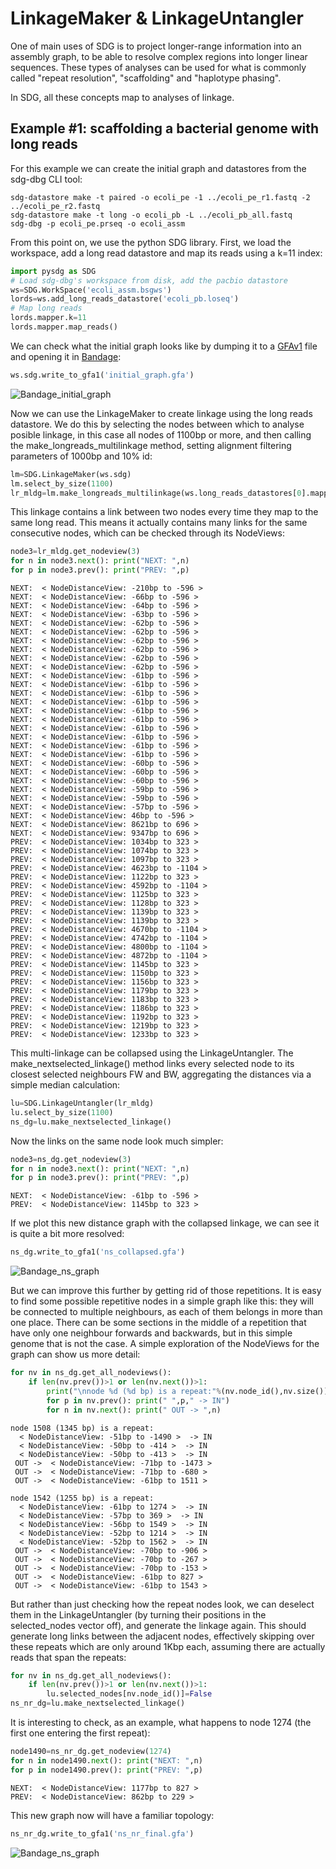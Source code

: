 # LinkageMaker & LinkageUntangler

One of main uses of SDG is to project longer-range information into an assembly graph, to be able to resolve complex regions into longer linear sequences. These types of analyses can be used for what is commonly called "repeat resolution", "scaffolding" and "haplotype phasing".

In SDG, all these concepts map to analyses of linkage. 





## Example #1: scaffolding a bacterial genome with long reads

For this example we can create the initial graph and datastores from the sdg-dbg CLI tool:

```shell
sdg-datastore make -t paired -o ecoli_pe -1 ../ecoli_pe_r1.fastq -2 ../ecoli_pe_r2.fastq
sdg-datastore make -t long -o ecoli_pb -L ../ecoli_pb_all.fastq
sdg-dbg -p ecoli_pe.prseq -o ecoli_assm
```

From this point on, we use the python SDG library. First, we load the workspace, add a long read datastore and map its reads using a k=11 index:

```python
import pysdg as SDG
# Load sdg-dbg's workspace from disk, add the pacbio datastore
ws=SDG.WorkSpace('ecoli_assm.bsgws')
lords=ws.add_long_reads_datastore('ecoli_pb.loseq')
# Map long reads
lords.mapper.k=11
lords.mapper.map_reads()
```

We can check what the initial graph looks like by dumping it to a [GFAv1](https://github.com/GFA-spec/GFA-spec/blob/master/GFA1.md) file and opening it in [Bandage](https://rrwick.github.io/Bandage/):

```python
ws.sdg.write_to_gfa1('initial_graph.gfa')
```

![Bandage_initial_graph](initial.png)

Now we can use the LinkageMaker to create linkage using the long reads datastore. We do this by selecting the nodes between which to analyse posible linkage, in this case all nodes of 1100bp or more, and then calling the make_longreads_multilinkage method, setting alignment filtering parameters of 1000bp and 10% id:

```python
lm=SDG.LinkageMaker(ws.sdg)
lm.select_by_size(1100)
lr_mldg=lm.make_longreads_multilinkage(ws.long_reads_datastores[0].mapper,1000,10)
```

This linkage contains a link between two nodes every time they map to the same long read. This means it actually contains many links for the same consecutive nodes, which can be checked through its NodeViews:


```python
node3=lr_mldg.get_nodeview(3)
for n in node3.next(): print("NEXT: ",n)
for p in node3.prev(): print("PREV: ",p)
```

```
NEXT:  < NodeDistanceView: -210bp to -596 >
NEXT:  < NodeDistanceView: -66bp to -596 >
NEXT:  < NodeDistanceView: -64bp to -596 >
NEXT:  < NodeDistanceView: -63bp to -596 >
NEXT:  < NodeDistanceView: -62bp to -596 >
NEXT:  < NodeDistanceView: -62bp to -596 >
NEXT:  < NodeDistanceView: -62bp to -596 >
NEXT:  < NodeDistanceView: -62bp to -596 >
NEXT:  < NodeDistanceView: -62bp to -596 >
NEXT:  < NodeDistanceView: -62bp to -596 >
NEXT:  < NodeDistanceView: -61bp to -596 >
NEXT:  < NodeDistanceView: -61bp to -596 >
NEXT:  < NodeDistanceView: -61bp to -596 >
NEXT:  < NodeDistanceView: -61bp to -596 >
NEXT:  < NodeDistanceView: -61bp to -596 >
NEXT:  < NodeDistanceView: -61bp to -596 >
NEXT:  < NodeDistanceView: -61bp to -596 >
NEXT:  < NodeDistanceView: -61bp to -596 >
NEXT:  < NodeDistanceView: -61bp to -596 >
NEXT:  < NodeDistanceView: -61bp to -596 >
NEXT:  < NodeDistanceView: -60bp to -596 >
NEXT:  < NodeDistanceView: -60bp to -596 >
NEXT:  < NodeDistanceView: -60bp to -596 >
NEXT:  < NodeDistanceView: -59bp to -596 >
NEXT:  < NodeDistanceView: -59bp to -596 >
NEXT:  < NodeDistanceView: -57bp to -596 >
NEXT:  < NodeDistanceView: 46bp to -596 >
NEXT:  < NodeDistanceView: 8621bp to 696 >
NEXT:  < NodeDistanceView: 9347bp to 696 >
PREV:  < NodeDistanceView: 1034bp to 323 >
PREV:  < NodeDistanceView: 1074bp to 323 >
PREV:  < NodeDistanceView: 1097bp to 323 >
PREV:  < NodeDistanceView: 4623bp to -1104 >
PREV:  < NodeDistanceView: 1122bp to 323 >
PREV:  < NodeDistanceView: 4592bp to -1104 >
PREV:  < NodeDistanceView: 1125bp to 323 >
PREV:  < NodeDistanceView: 1128bp to 323 >
PREV:  < NodeDistanceView: 1139bp to 323 >
PREV:  < NodeDistanceView: 1139bp to 323 >
PREV:  < NodeDistanceView: 4670bp to -1104 >
PREV:  < NodeDistanceView: 4742bp to -1104 >
PREV:  < NodeDistanceView: 4800bp to -1104 >
PREV:  < NodeDistanceView: 4872bp to -1104 >
PREV:  < NodeDistanceView: 1145bp to 323 >
PREV:  < NodeDistanceView: 1150bp to 323 >
PREV:  < NodeDistanceView: 1156bp to 323 >
PREV:  < NodeDistanceView: 1179bp to 323 >
PREV:  < NodeDistanceView: 1183bp to 323 >
PREV:  < NodeDistanceView: 1186bp to 323 >
PREV:  < NodeDistanceView: 1192bp to 323 >
PREV:  < NodeDistanceView: 1219bp to 323 >
PREV:  < NodeDistanceView: 1233bp to 323 >
```

This multi-linkage can be collapsed using the LinkageUntangler. The make_nextselected_linkage() method links every selected node to its closest selected neighbours FW and BW, aggregating the distances via a simple median calculation:

```python
lu=SDG.LinkageUntangler(lr_mldg)
lu.select_by_size(1100)
ns_dg=lu.make_nextselected_linkage()
```

Now the links on the same node look much simpler:

```python
node3=ns_dg.get_nodeview(3)
for n in node3.next(): print("NEXT: ",n)
for p in node3.prev(): print("PREV: ",p)
```

```
NEXT:  < NodeDistanceView: -61bp to -596 >
PREV:  < NodeDistanceView: 1145bp to 323 >
```

If we plot this new distance graph with the collapsed linkage, we can see it is quite a bit more resolved:

```python
ns_dg.write_to_gfa1('ns_collapsed.gfa')
```

![Bandage_ns_graph](ns_collapsed.png)

But we can improve this further by getting rid of those repetitions. It is easy to find some possible repetitive nodes in a simple graph like this: they will be connected to multiple neighbours, as each of them belongs in more than one place. There can be some sections in the middle of a repetition that have only one neighbour forwards and backwards, but in this simple genome that is not the case. A simple exploration of the NodeViews for the graph can show us more detail:

```python
for nv in ns_dg.get_all_nodeviews():
    if len(nv.prev())>1 or len(nv.next())>1:
        print("\nnode %d (%d bp) is a repeat:"%(nv.node_id(),nv.size()))
        for p in nv.prev(): print(" ",p," -> IN")
        for n in nv.next(): print(" OUT -> ",n)
```



```
node 1508 (1345 bp) is a repeat:
  < NodeDistanceView: -51bp to -1490 >  -> IN
  < NodeDistanceView: -50bp to -414 >  -> IN
  < NodeDistanceView: -50bp to -413 >  -> IN
 OUT ->  < NodeDistanceView: -71bp to -1473 >
 OUT ->  < NodeDistanceView: -71bp to -680 >
 OUT ->  < NodeDistanceView: -61bp to 1511 >

node 1542 (1255 bp) is a repeat:
  < NodeDistanceView: -61bp to 1274 >  -> IN
  < NodeDistanceView: -57bp to 369 >  -> IN
  < NodeDistanceView: -56bp to 1549 >  -> IN
  < NodeDistanceView: -52bp to 1214 >  -> IN
  < NodeDistanceView: -52bp to 1562 >  -> IN
 OUT ->  < NodeDistanceView: -70bp to -906 >
 OUT ->  < NodeDistanceView: -70bp to -267 >
 OUT ->  < NodeDistanceView: -70bp to -153 >
 OUT ->  < NodeDistanceView: -61bp to 827 >
 OUT ->  < NodeDistanceView: -61bp to 1543 >
```



But rather than just checking how the repeat nodes look, we can deselect them in the LinkageUntangler (by turning their positions in the selected_nodes vector off), and generate the linkage again. This should generate long links between the adjacent nodes, effectively skipping over these repeats which are only around 1Kbp each, assuming there are actually reads that span the repeats:

```python
for nv in ns_dg.get_all_nodeviews():
    if len(nv.prev())>1 or len(nv.next())>1:
        lu.selected_nodes[nv.node_id()]=False
ns_nr_dg=lu.make_nextselected_linkage()
```

It is interesting to check, as an example, what happens to node 1274 (the first one entering the first repeat):

```python
node1490=ns_nr_dg.get_nodeview(1274)
for n in node1490.next(): print("NEXT: ",n)
for p in node1490.prev(): print("PREV: ",p)
```

```
NEXT:  < NodeDistanceView: 1177bp to 827 >
PREV:  < NodeDistanceView: 862bp to 229 >
```



This new graph now will have a familiar topology:

```python
ns_nr_dg.write_to_gfa1('ns_nr_final.gfa')
```

![Bandage_ns_graph](ns_final.png)
